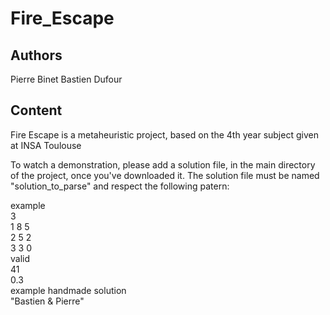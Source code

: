 # Fire_Escape

## Authors
Pierre Binet
Bastien Dufour

## Content
Fire Escape is a metaheuristic project, based on the 4th year subject given at INSA Toulouse

To watch a demonstration, please add a solution file, in the main directory of the project, once you've downloaded it.
The solution file must be named "solution_to_parse" and respect the following patern:

example\
3\
1 8 5\
2 5 2\
3 3 0\
valid\
41\
0.3\
example handmade solution\
"Bastien & Pierre"
